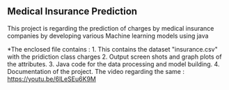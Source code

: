 ## Medical Insurance Prediction

This project is regarding the prediction of charges by medical insurance companies by developing various Machine learning models using java

*The enclosed file contains : 
	1. This contains the dataset "insurance.csv" with the pridiction class charges 
	2. Output screen shots and graph plots of the attributes. 
	3. Java code for the data processing and model building. 
	4. Documentation of the project. 
The video regarding the same :   https://youtu.be/6lLeSEu6K9M
